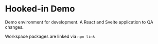 <h1>Hooked-in Demo</h1>

<p>Demo environment for development. A React and Svelte application to QA changes.</p>

<p>Workspace packages are linked via <code>npm link</code> </p>
